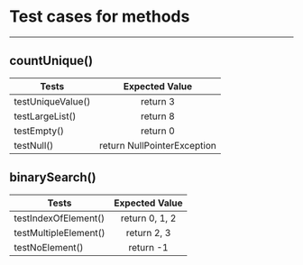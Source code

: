 # Test cases for methods 
---
## countUnique()

| Tests             | Expected Value              | 
| ----------------- |:---------------------------:|
| testUniqueValue() | return 3                    | 
| testLargeList()   | return 8                    | 
| testEmpty()       | return 0                    | 
| testNull()        | return NullPointerException |

## binarySearch()

| Tests                 | Expected Value              | 
| --------------------  |:---------------------------:|
| testIndexOfElement()  | return 0, 1, 2              | 
| testMultipleElement() | return 2, 3                 | 
| testNoElement()       | return -1                   | 

